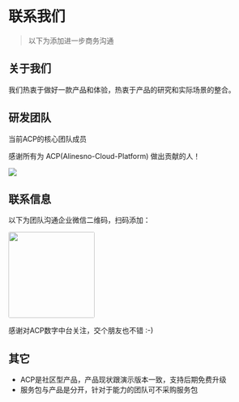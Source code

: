 # 联系我们 

> 以下为添加进一步商务沟通

## 关于我们

我们热衷于做好一款产品和体验，热衷于产品的研究和实际场景的整合。

## 研发团队

当前ACP的核心团队成员
 
   

感谢所有为 ACP(Alinesno-Cloud-Platform) 做出贡献的人！
 
<a href="https://github.com/alinesno-cloud/alinesno-cloud-platform-press/graphs/contributors">
  <img src="https://opencollective.com/vuepress/contributors.svg?width=890&button=false" />
</a>
 
</table>

## 联系信息

以下为团队沟通企业微信二维码，扫码添加：

<img src="/prices/contact_me_qr.png" style="width:170px;border-radius:3px;" />

感谢对ACP数字中台关注，交个朋友也不错 :-)

## 其它

- ACP是社区型产品，产品现状跟演示版本一致，支持后期免费升级 
- 服务包与产品是分开，针对于能力的团队可不采购服务包
